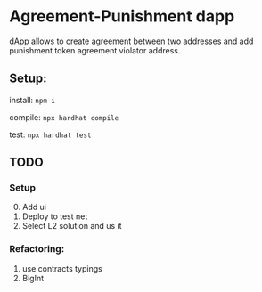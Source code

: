 # Agreement-Punishment dapp

dApp allows to create agreement between two addresses and add punishment token agreement violator address.

## Setup:

install:
`npm i`

compile:
`npx hardhat compile`

test: 
`npx hardhat test`

## TODO

### Setup

0. Add ui
1. Deploy to test net
2. Select L2 solution and us it

### Refactoring: 

1. use contracts typings
2. BigInt